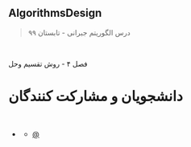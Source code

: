 ## AlgorithmsDesign

> درس الگوریتم جبرانی - تابستان ۹۹


<br>

فصل ۴ - روش تقسیم وحل


# دانشجویان و مشارکت کنندگان

<br>

+ []( )  
  - [@]()
